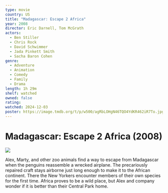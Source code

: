 ```yaml
---
type: movie
country: US
title: "Madagascar: Escape 2 Africa"
year: 2008
director: Eric Darnell, Tom McGrath
actors:
  - Ben Stiller
  - Chris Rock
  - David Schwimmer
  - Jada Pinkett Smith
  - Sacha Baron Cohen
genre:
  - Adventure
  - Animation
  - Comedy
  - Family
  - Drama
length: 1h 29m
shelf: watched
owned: false
rating:
watched: 2024-12-03
poster: https://image.tmdb.org/t/p/w500/agRbLOHgN46TQO4YdKR462iR7To.jpg
---
```


# Madagascar: Escape 2 Africa (2008)

![](https://image.tmdb.org/t/p/w500/agRbLOHgN46TQO4YdKR462iR7To.jpg)

Alex, Marty, and other zoo animals find a way to escape from Madagascar when the penguins reassemble a wrecked airplane. The precariously repaired craft stays airborne just long enough to make it to the African continent. There the New Yorkers encounter members of their own species for the first time. Africa proves to be a wild place, but Alex and company wonder if it is better than their Central Park home.